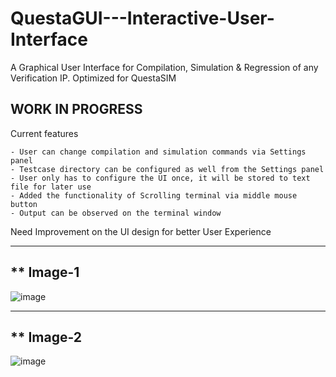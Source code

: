 # QuestaGUI---Interactive-User-Interface
A Graphical User Interface for Compilation, Simulation &amp; Regression of any Verification IP. Optimized for QuestaSIM


## WORK IN PROGRESS

Current features

    - User can change compilation and simulation commands via Settings panel
    - Testcase directory can be configured as well from the Settings panel
    - User only has to configure the UI once, it will be stored to text file for later use
    - Added the functionality of Scrolling terminal via middle mouse button
    - Output can be observed on the terminal window

Need Improvement on the UI design for better User Experience

-------------------
** Image-1
-------------------
![image](https://github.com/VishvasPancholi1604/QuestaGUI---Interactive-User-Interface/assets/127715418/cbfda61b-0d7b-4b84-80ce-1677d7a70146)

-------------------
** Image-2
-------------------
![image](https://github.com/VishvasPancholi1604/QuestaGUI---Interactive-User-Interface/assets/127715418/fe1f788c-fe26-4740-9b24-39664c452f2b)

